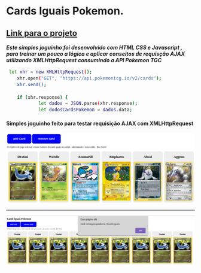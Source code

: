 # Cards Iguais Pokemon.

## [Link para o projeto](https://cards-iguais-pokemon.netlify.app/)

___*Este simples joguinho foi desenvolvido com HTML CSS e Javascript , para treinar um pouco 
a lógica e aplicar conseitos de requisção AJAX utilizando XMLHttpRequest consumindo a API Pokemon TGC*___


```sh
 let xhr = new XMLHttpRequest();
    xhr.open("GET", "https://api.pokemontcg.io/v2/cards");
    xhr.send();
    
    if (xhr.response) {
            let dados = JSON.parse(xhr.response);
            let dodosCardsPokemon = dados.data;
```


#### Simples joguinho feito para testar requisição AJAX com  XMLHttpRequest
![imagem do jogo](/assets/imgs/img-demons.png)
***

![imagem do jogo](/assets/imgs/img-demons2.png)
